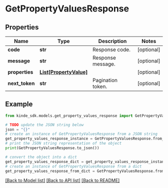 # GetPropertyValuesResponse


## Properties

Name | Type | Description | Notes
------------ | ------------- | ------------- | -------------
**code** | **str** | Response code. | [optional] 
**message** | **str** | Response message. | [optional] 
**properties** | [**List[PropertyValue]**](PropertyValue.md) |  | [optional] 
**next_token** | **str** | Pagination token. | [optional] 

## Example

```python
from kinde_sdk.models.get_property_values_response import GetPropertyValuesResponse

# TODO update the JSON string below
json = "{}"
# create an instance of GetPropertyValuesResponse from a JSON string
get_property_values_response_instance = GetPropertyValuesResponse.from_json(json)
# print the JSON string representation of the object
print(GetPropertyValuesResponse.to_json())

# convert the object into a dict
get_property_values_response_dict = get_property_values_response_instance.to_dict()
# create an instance of GetPropertyValuesResponse from a dict
get_property_values_response_from_dict = GetPropertyValuesResponse.from_dict(get_property_values_response_dict)
```
[[Back to Model list]](../README.md#documentation-for-models) [[Back to API list]](../README.md#documentation-for-api-endpoints) [[Back to README]](../README.md)


